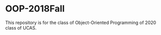 # OOP-2018Fall
This repository is for the class of Object-Oriented Programming of 2020 class of UCAS.
